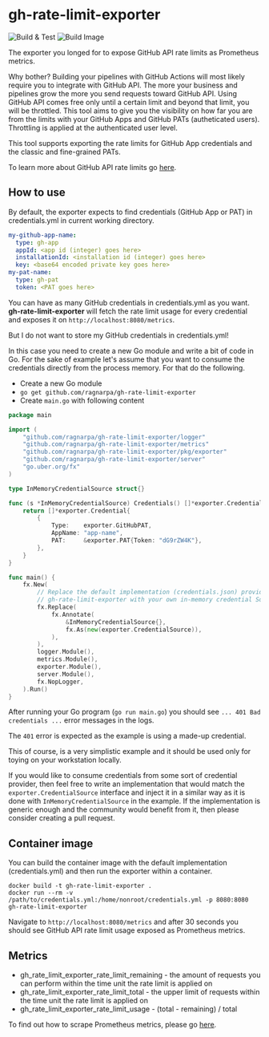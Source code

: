 # gh-rate-limit-exporter

![Build & Test](https://github.com/ragnarpa/gh-rate-limit-exporter/actions/workflows/build-and-test.yml/badge.svg?branch=main&event=push)
![Build Image](https://github.com/ragnarpa/gh-rate-limit-exporter/actions/workflows/build-container-image.yml/badge.svg)

The exporter you longed for to expose GitHub API rate limits as Prometheus metrics.

Why bother? Building your pipelines with GitHub Actions will most likely require you to integrate with GitHub API. The more your business and pipelines grow the more you send requests toward GitHub API. Using GitHub API comes free only until a certain limit and beyond that limit, you will be throttled. This tool aims to give you the visibility on how far you are from the limits with your GitHub Apps and GitHub PATs (autheticated users). Throttling is applied at the authenticated user level.

This tool supports exporting the rate limits for GitHub App credentials and the classic and fine-grained PATs.

To learn more about GitHub API rate limits go [here](https://docs.github.com/en/rest/overview/resources-in-the-rest-api?apiVersion=2022-11-28#rate-limiting).

## How to use

By default, the exporter expects to find credentials (GitHub App or PAT) in credentials.yml in current working directory.

```yaml
my-github-app-name:
  type: gh-app
  appId: <app id (integer) goes here>
  installationId: <installation id (integer) goes here>
  key: <base64 encoded private key goes here>
my-pat-name:
  type: gh-pat
  token: <PAT goes here>
```

You can have as many GitHub credentials in credentials.yml as you want. **gh-rate-limit-exporter** will fetch the rate limit usage for every credential and exposes it on `http://localhost:8080/metrics`.

But I do not want to store my GitHub credentials in credentials.yml!

In this case you need to create a new Go module and write a bit of code in Go. For the sake of example let's assume that you want to consume the credentials directly from the process memory. For that do the following.

- Create a new Go module
- `go get github.com/ragnarpa/gh-rate-limit-exporter`
- Create `main.go` with following content

```go
package main

import (
	"github.com/ragnarpa/gh-rate-limit-exporter/logger"
	"github.com/ragnarpa/gh-rate-limit-exporter/metrics"
	"github.com/ragnarpa/gh-rate-limit-exporter/pkg/exporter"
	"github.com/ragnarpa/gh-rate-limit-exporter/server"
	"go.uber.org/fx"
)

type InMemoryCredentialSource struct{}

func (s *InMemoryCredentialSource) Credentials() []*exporter.Credential {
	return []*exporter.Credential{
		{
			Type:    exporter.GitHubPAT,
			AppName: "app-name",
			PAT:     &exporter.PAT{Token: "dG9rZW4K"},
		},
	}
}

func main() {
	fx.New(
		// Replace the default implementation (credentials.json) provided by
		// gh-rate-limit-exporter with your own in-memory credential Source.
		fx.Replace(
			fx.Annotate(
				&InMemoryCredentialSource{},
				fx.As(new(exporter.CredentialSource)),
			),
		),
		logger.Module(),
		metrics.Module(),
		exporter.Module(),
		server.Module(),
		fx.NopLogger,
	).Run()
}
```

After running your Go program (`go run main.go`) you should see `... 401 Bad credentials ...` error messages in the logs.

The `401` error is expected as the example is using a made-up credential.

This of course, is a very simplistic example and it should be used only for toying on your workstation locally.

If you would like to consume credentials from some sort of credential provider, then feel free to write an implementation that would match the `exporter.CredentialSource` interface and inject it in a similar way as it is done with `InMemoryCredentialSource` in the example. If the implementation is generic enough and the community would benefit from it, then please consider creating a pull request.

## Container image

You can build the container image with the default implementation (credentials.yml) and then run the exporter within a container.

```shell
docker build -t gh-rate-limit-exporter .
docker run --rm -v /path/to/credentials.yml:/home/nonroot/credentials.yml -p 8080:8080 gh-rate-limit-exporter 
```

Navigate to `http://localhost:8080/metrics` and after 30 seconds you should see GitHub API rate limit usage exposed as Prometheus metrics.

## Metrics

- gh_rate_limit_exporter_rate_limit_remaining - the amount of requests you can perform within the time unit the rate limit is applied on
- gh_rate_limit_exporter_rate_limit_total - the upper limit of requests within the time unit the rate limit is applied on
- gh_rate_limit_exporter_rate_limit_usage - (total - remaining) / total

To find out how to scrape Prometheus metrics, please go [here](https://prometheus.io/docs/prometheus/latest/getting_started/).